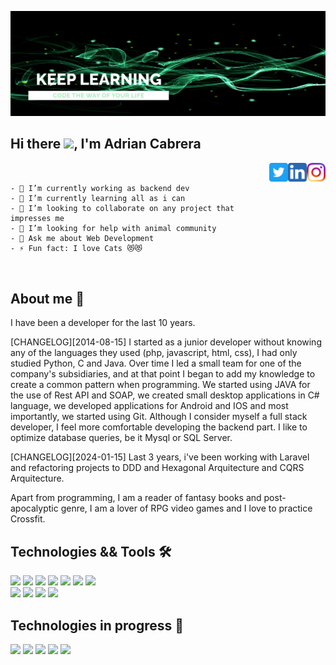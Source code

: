 ![banner](https://github.com/unzip0/unzip0/blob/main/banner.png)

## Hi there <img src="https://raw.githubusercontent.com/MartinHeinz/MartinHeinz/master/wave.gif" width="30px">, I'm Adrian Cabrera 

<a target="_blank" href="https://www.instagram.com/unzip0/?hl=es" rel="noopener noreferrer"><img src="https://github.com/unzip0/unzip0/blob/main/icons/instagram-icon.png" align="right" height="30"></a><a target="_blank" href="https://www.linkedin.com/in/adri%C3%A1n-paul-cabrera-espinar-9198a68b/" rel="noopener noreferrer"><img src="https://github.com/unzip0/unzip0/blob/main/icons/linkedin-icon.png" align="right" height="30"></a><a target="_blank" href="https://twitter.com/unZip0" rel="noopener noreferrer"><img src="https://github.com/unzip0/unzip0/blob/main/icons/twitter-icon.png" align="right" height="30"></a>

<pre>
<code>

- 🔭 I’m currently working as backend dev
- 🌱 I’m currently learning all as i can
- 👯 I’m looking to collaborate on any project that impresses me
- 🤔 I’m looking for help with animal community
- 💬 Ask me about Web Development
- ⚡ Fun fact: I love Cats 😻😻

</code>
</pre>

## About me 👨

I have been a developer for the last 10 years.

[CHANGELOG][2014-08-15] I started as a junior developer without knowing any of the languages they used (php, javascript, html, css), I had only studied Python, C and Java. Over time I led a small team for one of the company's subsidiaries, and at that point I began to add my knowledge to create a common pattern when programming.
We started using JAVA for the use of Rest API and SOAP, we created small desktop applications in C# language, we developed applications for Android and IOS and most importantly, we started using Git.
Although I consider myself a full stack developer, I feel more comfortable developing the backend part. I like to optimize database queries, be it Mysql or SQL Server.

[CHANGELOG][2024-01-15] Last 3 years, i've been working with Laravel and refactoring projects to DDD and Hexagonal Arquitecture and CQRS Arquitecture.

Apart from programming, I am a reader of fantasy books and post-apocalyptic genre, I am a lover of RPG video games and I love to practice Crossfit.

## Technologies && Tools 🛠️
![](https://img.shields.io/badge/OS-Windows-informational?style=flat&logo=<LOGO_NAME>&logoColor=white&color=2bbc8a)
![](https://img.shields.io/badge/Editor-VSCode-informational?style=flat&logo=<LOGO_NAME>&logoColor=white&color=2bbc8a)
![](https://img.shields.io/badge/Code-PHP-informational?style=flat&logo=<LOGO_NAME>&logoColor=white&color=2bbc8a)
![](https://img.shields.io/badge/Code-Javascript-informational?style=flat&logo=<LOGO_NAME>&logoColor=white&color=2bbc8a)
![](https://img.shields.io/badge/Code-Java-informational?style=flat&logo=<LOGO_NAME>&logoColor=white&color=2bbc8a)
![](https://img.shields.io/badge/Code-Android-informational?style=flat&logo=<LOGO_NAME>&logoColor=white&color=2bbc8a)
![](https://img.shields.io/badge/Framework-Laravel-informational?style=flat&logo=<LOGO_NAME>&logoColor=white&color=2bbc8a)
<br/>
![](https://img.shields.io/badge/Tools-Mysql-informational?style=flat&logo=<LOGO_NAME>&logoColor=white&color=2bbc8a)
![](https://img.shields.io/badge/Tools-SQLS-informational?style=flat&logo=<LOGO_NAME>&logoColor=white&color=2bbc8a)
![](https://img.shields.io/badge/Tools-Postman-informational?style=flat&logo=<LOGO_NAME>&logoColor=white&color=2bbc8a)
![](https://img.shields.io/badge/Shell-Bash-informational?style=flat&logo=<LOGO_NAME>&logoColor=white&color=2bbc8a)

## Technologies in progress 🧠
![](https://img.shields.io/badge/Code-NodeJS-informational?style=flat&logo=<LOGO_NAME>&logoColor=white&color=2bbc8a)
![](https://img.shields.io/badge/Code-TypeScript-informational?style=flat&logo=<LOGO_NAME>&logoColor=white&color=2bbc8a)
![](https://img.shields.io/badge/Tools-MongoDB-informational?style=flat&logo=<LOGO_NAME>&logoColor=white&color=2bbc8a)
![](https://img.shields.io/badge/Framework-React-informational?style=flat&logo=<LOGO_NAME>&logoColor=white&color=2bbc8a)
![](https://img.shields.io/badge/Framework-Ionic-informational?style=flat&logo=<LOGO_NAME>&logoColor=white&color=2bbc8a)

